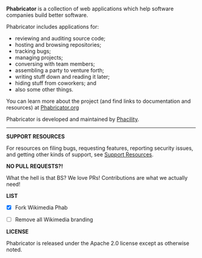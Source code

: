 **Phabricator** is a collection of web applications which help software companies build better software.

Phabricator includes applications for:

  - reviewing and auditing source code;
  - hosting and browsing repositories;
  - tracking bugs;
  - managing projects;
  - conversing with team members;
  - assembling a party to venture forth;
  - writing stuff down and reading it later;
  - hiding stuff from coworkers; and
  - also some other things.

You can learn more about the project (and find links to documentation and resources) at [Phabricator.org](http://phabricator.org)

Phabricator is developed and maintained by [Phacility](http://phacility.com).

----------

**SUPPORT RESOURCES**

For resources on filing bugs, requesting features, reporting security issues, and getting other kinds of support, see [Support Resources](https://secure.phabricator.com/book/phabricator/article/support/).

**NO PULL REQUESTS?!**

What the hell is that BS? We love PRs! Contributions are what we actually need! 

**LIST**

- [x] Fork Wikimedia Phab


- [ ] Remove all Wikimedia branding


**LICENSE**

Phabricator is released under the Apache 2.0 license except as otherwise noted.
